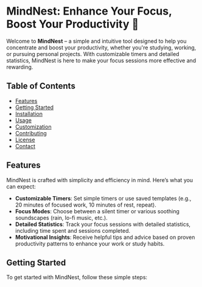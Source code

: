# MindNest: Enhance Your Focus, Boost Your Productivity 🌱

Welcome to **MindNest** – a simple and intuitive tool designed to help you concentrate and boost your productivity, 
whether you're studying, working, or pursuing personal projects. With customizable timers and detailed statistics, 
MindNest is here to make your focus sessions more effective and rewarding.

## Table of Contents

- [Features](#features)
- [Getting Started](#getting-started)
- [Installation](#installation)
- [Usage](#usage)
- [Customization](#customization)
- [Contributing](#contributing)
- [License](#license)
- [Contact](#contact)

## Features

MindNest is crafted with simplicity and efficiency in mind. Here’s what you can expect:

- **Customizable Timers**: Set simple timers or use saved templates (e.g., 20 minutes of focused work, 10 minutes of 
rest, repeat).
- **Focus Modes**: Choose between a silent timer or various soothing soundscapes (rain, lo-fi music, etc.).
- **Detailed Statistics**: Track your focus sessions with detailed statistics, including time spent and sessions 
completed.
- **Motivational Insights**: Receive helpful tips and advice based on proven productivity patterns to enhance your work 
or study habits.

## Getting Started

To get started with MindNest, follow these simple steps:
